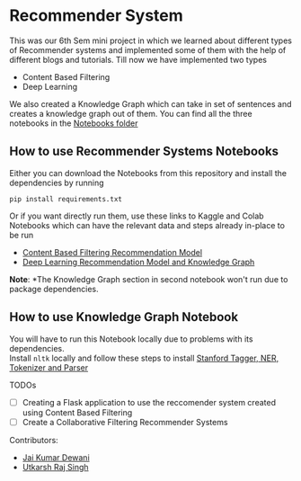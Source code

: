 # Recommender System
This was our 6th Sem mini project in which we learned about different types of Recommender systems and implemented some of them with the help of different blogs and tutorials. Till now we have implemented two types
- Content Based Filtering 
- Deep Learning 

We also created a Knowledge Graph which can take in set of sentences and creates a knowledge graph out of them. You can  find all the three notebooks in the [Notebooks folder](Notebooks/)

## How to use Recommender Systems Notebooks

Either you can download the Notebooks from this repository and install the dependencies by running 
```
pip install requirements.txt
```

Or if you want directly run them, use these links to Kaggle and Colab Notebooks which can have the relevant data and steps already in-place to be run 
- [Content Based Filtering Recommendation Model](https://www.kaggle.com/jaidewani/movie-recommender)
- [Deep Learning Recommendation Model and Knowledge Graph](https://colab.research.google.com/drive/18BmT8GlQvKxwOivdIO_JxABRVroIQhl1?usp=sharing)

**Note**: *The Knowledge Graph section in second notebook won't run due to package dependencies.

## How to use Knowledge Graph Notebook
You will have to run this Notebook locally due to problems with its dependencies.  
Install `nltk` locally and follow these steps to install [Stanford Tagger, NER, Tokenizer and Parser](https://github.com/nltk/nltk/wiki/Installing-Third-Party-Software#stanford-tagger-ner-tokenizer-and-parser)


TODOs  
- [ ] Creating a Flask application to use the reccomender system created using Content Based Filtering   
- [ ] Create a Collaborative Filtering Recommender Systems

Contributors: 
- [Jai Kumar Dewani](https://github.com/jai-dewani)
- [Utkarsh Raj Singh](https://github.com/utkarsh-raj)
